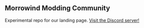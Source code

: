 ## Morrowind Modding Community

Experimental repo for our landing page. [Visit the Discord server!](https://discord.gg/nTF2PZR)